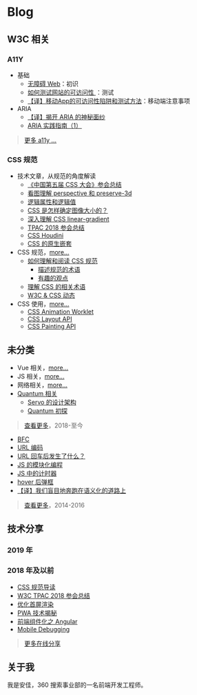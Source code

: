 # Blog

## W3C 相关
### A11Y
- 基础
    - [无障碍 Web](https://github.com/anjia/blog/issues/60)：初识
    - [如何测试网站的可访问性 ](https://github.com/anjia/blog/issues/62)：测试
    - [【译】移动App的可访问性陷阱和测试方法](https://github.com/anjia/blog/issues/68)：移动端注意事项
- ARIA
    - [【译】揭开 ARIA 的神秘面纱](https://github.com/anjia/blog/issues/61)
    - [ARIA 实践指南（1）](https://github.com/anjia/blog/issues/72)

> [更多 a11y ...](https://github.com/anjia/blog/issues?q=is%3Aissue+is%3Aopen+label%3Aa11y)

### CSS 规范
- 技术文章，从规范的角度解读
    - [《中国第五届 CSS 大会》参会总结](https://github.com/anjia/blog/issues/58)
    - [看图理解 perspective 和 preserve-3d](https://github.com/anjia/blog/issues/56)
    - [逻辑属性和逻辑值](https://github.com/anjia/blog/issues/55)
    - [CSS 是怎样确定图像大小的？](https://github.com/anjia/blog/issues/44)
    - [深入理解 CSS linear-gradient](https://github.com/anjia/blog/issues/35)
    - [TPAC 2018 参会总结](https://github.com/anjia/blog/issues/28)
    - [CSS Houdini](https://github.com/anjia/blog/issues/23)
    - [CSS 的原生嵌套](https://github.com/anjia/blog/issues/1)
- CSS 规范，[more...](https://github.com/anjia/blog/labels/w3c)
    - [如何理解和阅读 CSS 规范](https://github.com/anjia/blog/issues/17)
        - [描述规范的术语](https://github.com/anjia/blog/issues/18)
        - [有趣的观点](https://github.com/anjia/blog/issues/29)
    - [理解 CSS 的相关术语](https://github.com/anjia/blog/issues/32)
    - [W3C & CSS 动态](https://github.com/anjia/blog/issues/19)
- CSS 使用，[more...](https://github.com/anjia/blog/labels/css)
    - [CSS Animation Worklet](https://github.com/anjia/blog/issues/24)
    - [CSS Layout API](https://github.com/anjia/blog/issues/26)
    - [CSS Painting API](https://github.com/anjia/blog/issues/21)

## 未分类

- Vue 相关，[more...](https://github.com/anjia/blog/labels/Vue)
- JS 相关，[more...](https://github.com/anjia/blog/labels/JS)
- 网络相关，[more...](https://github.com/anjia/blog/labels/%E7%BD%91%E7%BB%9C)
- [Quantum 相关](https://github.com/anjia/blog/labels/servo)
    - [Servo 的设计架构](https://github.com/anjia/blog/issues/3)
    - [Quantum 初探](https://github.com/anjia/blog/issues/2)

> [查看更多](https://github.com/anjia/blog/issues)，2018-至今

- [BFC](http://anjia.github.io/2015/11/24/css_bfc/)
- [URL 编码](http://anjia.github.io/2015/04/15/jsURIEncode/)
- [URL 回车后发生了什么？](http://anjia.github.io/2014/08/13/webUrl/)
- [JS 的模块化编程](http://anjia.github.io/2015/05/15/js_module_1_basic/)
- [JS 中的计时器](http://anjia.github.io/2015/04/18/js_timer/)
- [hover 后弹框](http://anjia.github.io/2015/01/30/code_hover_pop/)
- [【译】我们盲目地奔跑在语义化的道路上](http://www.cnblogs.com/figure79/p/3506350.html)

> [查看更多](http://anjia.github.io/)，2014-2016

## 技术分享
### 2019 年

### 2018 年及以前
- [CSS 规范导读](https://ppt.baomitu.com/d/f85bba76)
- [W3C TPAC 2018 参会总结](https://ppt.baomitu.com/d/1b67dba3)
- [优化首屏渲染](https://ppt.baomitu.com/d/b07ccafd#/1)
- [PWA 技术揭秘](https://ppt.baomitu.com/d/569cf4e7#/1)
- [前端组件化之 Angular](https://ppt.baomitu.com/d/b825c5a2)
- [Mobile Debugging](https://ppt.baomitu.com/d/70c89f08)

> [更多在线分享](https://ppt.baomitu.com/u/an-jia)

## 关于我

我是安佳，360 搜索事业部的一名前端开发工程师。

